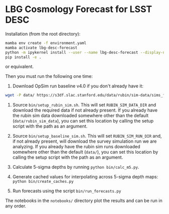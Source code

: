 # LBG Cosmology Forecast for LSST DESC

Installation (from the root directory):

```bash
mamba env create -f environment.yaml
mamba activate lbg-desc-forecast
python -m ipykernel install --user --name lbg-desc-forecast --display-name "LBG DESC Forecast"
pip install -e .
```

or equivalent.

Then you must run the following one time:

1. Download OpSim run baseline v4.0 if you don't already have it:

```bash
wget -P data/ https://s3df.slac.stanford.edu/data/rubin/sim-data/sims_featureScheduler_runs4.0/baseline/baseline_v4.0_10yrs.db
```

1. Source `bin/setup_rubin_sim.sh`. This will set `RUBIN_SIM_DATA_DIR` and download the required data if not already present. If you already have the rubin sim data downloaded somewhere other than the default (`data/rubin_sim_data`), you can set this location by calling the setup script with the path as an argument.

2. Source `bin/setup_baseline_sim.sh`. This will set `RUBIN_SIM_RUN_DIR` and, if not already present, will download the survey simulation run we are analyzing. If you already have the rubin sim runs downloaded somewhere other than the default (`data/`), you can set this location by calling the setup script with the path as an argument.

3. Calculate 5-sigma depths by running `python bin/calc_m5.py`.

4. Generate cached values for interpolating across 5-sigma depth maps: `python bin/create_caches.py`

5. Run forecasts using the script `bin/run_forecasts.py`

The notebooks in the `notebooks/` directory plot the results and can be run in any order.